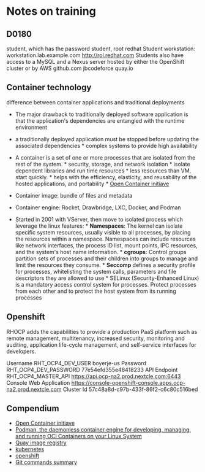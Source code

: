 # Notes on training

## D0180 

student, which has the password student, root redhat
Student workstation: workstation.lab.example.com
http://rol.redhat.com
Students also have access to a MySQL and a Nexus server hosted by either the OpenShift cluster or by AWS
github.com jbcodeforce
quay.io 

## Container technology

difference between container applications and traditional deployments

* The major drawback to traditionally deployed software application is that the application's dependencies are entangled with the runtime environment
* a traditionally deployed application must be stopped before updating the associated dependencies
        * complex systems to provide high availability 
* A container is a set of one or more processes that are isolated from the rest of the system. 
        * security, storage, and network isolation
        * isolate dependent libraries and run time resources
        * less resources than VM, start quickly.
        * helps with the efficiency, elasticity, and reusability of the hosted applications, and portability
        * [Open Container initiave](https://www.opencontainers.org/)
* Container image: bundle of files and metadata
* Container engine: Rocket, Drawbridge, LXC, Docker, and Podman

* Started in 2001 with VServer, then move to isolated process which leverage the linux features:
        * **Namespaces**: The kernel can isolate specific system resources, usually visible to all processes, by placing the resources within a namespace. Namespaces can include resources like network interfaces, the process ID list, mount points, IPC resources, and the system's host name information.
        * **cgroups**: Control groups partition sets of processes and their children into groups to manage and limit the resources they consume.
        * **Seccomp** defines a security profile for processes, whitelisting the system calls, parameters and file descriptors they are allowed to use
        * SELinux (Security-Enhanced Linux) is a mandatory access control system for processes. Protect processes from each other and to protect the host system from its running processes

## Openshift

RHOCP adds the capabilities to provide a production PaaS platform such as remote management, multitenancy, increased security, monitoring and auditing, application life-cycle management, and self-service interfaces for developers.

Username	RHT_OCP4_DEV_USER	boyerje-us
Password	RHT_OCP4_DEV_PASSWORD	77e54efd355e48418233
API Endpoint	RHT_OCP4_MASTER_API	https://api.ocp-na2.prod.nextcle.com:6443
Console Web Application		https://console-openshift-console.apps.ocp-na2.prod.nextcle.com
Cluster Id		57c48a8d-c97b-433f-86f2-c6c80c516bed

## Compendium

* [Open Container initiave](https://www.opencontainers.org/)
* [Podman, the daemonless container engine for developing, managing, and running OCI Containers on your Linux System](https://podman.io/)
* [Quay image registry](https://quay.io)
* [kubernetes](https://kubernetes.io/)
* [openshift](https://www.openshift.com/)
* [Git commands summary](https://rol.redhat.com/rol/app/apd.html)